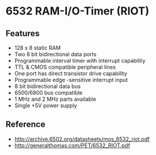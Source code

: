 # 6532 RAM-I/O-Timer (RIOT)

## Features

- 128 x 8 static RAM
- Two 8 bit bidirectional data ports
- Programmable interval timer with interrupt capability
- TTL & CMOS compatible peripheral lines
- One port has direct transistor drive capability
- Programmable edge -sensitive interrupt input
- 8 bit bidirectional data bus
- 6500/6800 bus compatible
- 1 MHz and 2 MHz parts available
- Single +5V power supply

## Reference

- http://archive.6502.org/datasheets/mos_6532_riot.pdf
- http://generalthomas.com/PET/6532_RIOT.pdf
